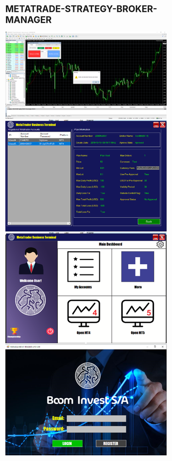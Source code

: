 # METATRADE-STRATEGY-BROKER-MANAGER
![](EA.png)
![](TerminalAccount.png)
![](TerminalDashborad.png)
![](TerminalManager.png)
